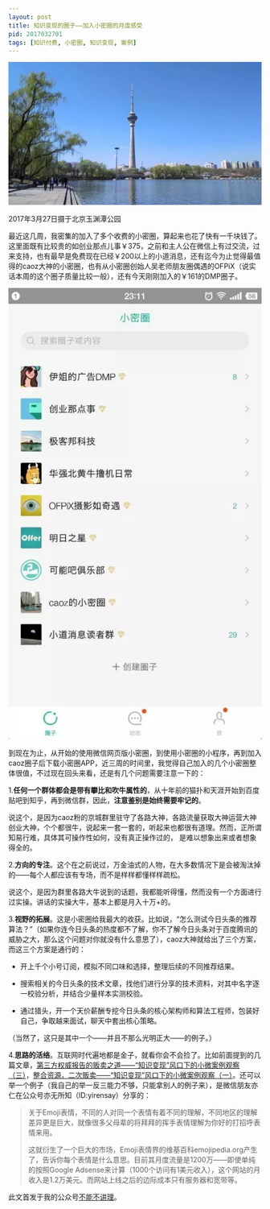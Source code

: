 ```yaml
---
layout: post
title: 知识变现的圈子——加入小密圈的月度感受
pid: 2017032701
tags: [知识付费, 小密圈, 知识变现, 案例]
---
```


![](/uploads/2017/03/01-yuyuantan.jpeg)

2017年3月27日摄于北京玉渊潭公园

最近这几周，我密集的加入了多个收费的小密圈，算起来也花了快有一千块钱了。这里面既有比较贵的如创业那点儿事￥375，之前和主人公在微信上有过交流，过来支持，也有最早是免费现在已经￥200以上的小道消息，还有迄今为止觉得最值得的caoz大神的小密圈，也有从小密圈创始人吴老师朋友圈偶遇的OFPiX（说实话本周的这个圈子质量比较一般），还有今天刚刚加入的￥161的DMP圈子。


![](/uploads/2017/03/02-xiaomiquan.jpeg)


到现在为止，从开始的使用微信网页版小密圈，到使用小密圈的小程序，再到加入caoz圈子后下载小密圈APP，近三周的时间里，我觉得自己加入的几个小密圈整体很值，不过现在回头来看，还是有几个问题需要注意一下的：


1.**任何一个群体都会是带有攀比和吹牛属性的**，从十年前的猫扑和天涯开始到百度贴吧到知乎，再到微信群，因此，**注意鉴别是始终需要牢记的**。



说这个，是因为caoz粉的京城群里驻守了各路大神，各路流量获取大神运营大神创业大神，个个都很牛，说起来一套一套的，听起来也都很有道理。然而，正所谓知易行难，具体其可操作性如何，没有真正操作过的， 是难以想象出来或者想象得全的。



2.**方向的专注**。这个在之前说过，万金油式的人物，在大多数情况下是会被淘汰掉的——每个人都应该有专场，而不是样样都懂样样疏松。



说这个，是因为群里各路大牛说到的话题，我都能听得懂，然而没有一个方面进行过实操。讲话的实操大牛，基本上都是月入十万+的。



3.**视野的拓展**。这是小密圈给我最大的收获。比如说，“怎么测试今日头条的推荐算法？”（如果你连今日头条的热度都不了解，你不了解今日头条对于百度腾讯的威胁之大，那么这个问题对你就没有什么意思了），caoz大神就给出了三个方案，而这三个方案是通行的：



- 开上千个小号订阅，模拟不同口味和选择，整理后续的不同推荐结果。

- 搜索相关的今日头条的技术文章，找他们进行分享的技术资料，对其中名字逐一校验分析，并结合少量样本实测校验。

- 通过猎头，开一个天价薪酬专挖今日头条的核心架构师和算法工程师，包装好自己，争取越来面试，聊天中套出核心策略。



（当然了，这只是其中一个——并且不那么光明正大——的例子。）



4.**思路的活络**。互联网时代遍地都是金子，就看你会不会捡了。比如前面提到的几篇文章，[第三方权威报告的贩卖之道——“知识变现”风口下的小微案例观察（三）](https://mp.weixin.qq.com/s/ebNOqhA2vOl6Vn4eMz7QMQ)，[整合资源，二次贩卖——“知识变现”风口下的小微案例观察（一）](https://mp.weixin.qq.com/s/emR1g3uu-kJ6f1CAoFd3kA)。还可以举一个例子（我自己的举一反三能力不够，只能拿别人的例子来），是微信朋友亦仁在公众号亦无所知（ID:yirensay）分享的：



> 关于Emoji表情，不同的人对同一个表情有着不同的理解，不同地区的理解差异更是巨大，就像很多父母辈的将拜拜的挥手表情理解为你好的打招呼表情来用。
>
> 这就衍生了一个巨大的市场，Emoji表情界的维基百科emojipedia.org产生了，告诉你每个表情是什么意思。目前其月度流量是1200万——即使单纯的按照Google Adsense来计算（1000个访问有1美元收入），这个网站的月收入是1.2万美元。而网站上线之后的边际成本只有服务器和宽带等。



此文首发于我的公众号<a href="https://mp.weixin.qq.com/s/kV5zC-LBLwRliTMPQwll_Q">不能不讲理</a>。


